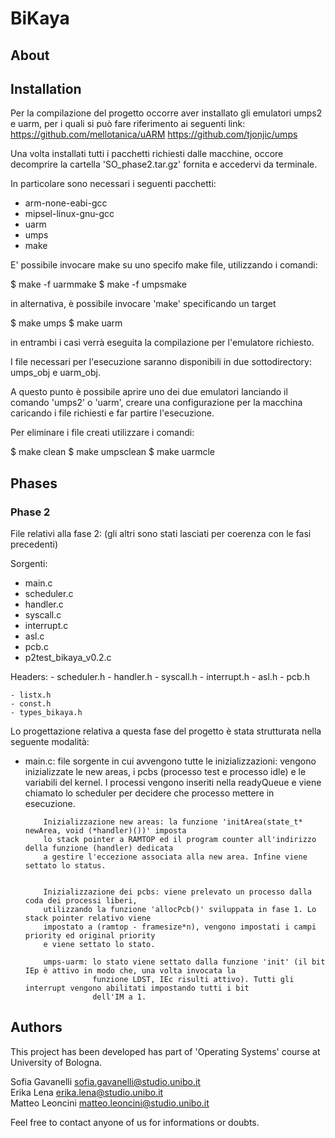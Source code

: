 # BiKaya

## About

## Installation

Per la compilazione del progetto occorre aver installato gli emulatori umps2 e uarm, 
per i quali si può fare riferimento ai seguenti link:
https://github.com/mellotanica/uARM
https://github.com/tjonjic/umps

Una volta installati tutti i pacchetti richiesti dalle macchine, 
occore decomprire la cartella 'SO_phase2.tar.gz' fornita e accedervi da terminale.

In particolare sono necessari i seguenti pacchetti:
- arm-none-eabi-gcc
- mipsel-linux-gnu-gcc
- uarm 
- umps 
- make

E' possibile invocare make su uno specifo make file, utilizzando i comandi:

$ make -f uarmmake
$ make -f umpsmake

in alternativa, è possibile invocare 'make' specificando un target

$ make umps
$ make uarm

in entrambi i casi verrà eseguita la compilazione per l'emulatore richiesto.

I file necessari per l'esecuzione saranno disponibili in due sottodirectory: umps_obj e uarm_obj.

A questo punto è possibile aprire uno dei due emulatori lanciando il comando 'umps2' o 'uarm',
creare una configurazione per la macchina caricando i file richiesti e far partire l'esecuzione.

Per eliminare i file creati utilizzare i comandi:

$ make clean
$ make umpsclean
$ make uarmcle

## Phases

### Phase 2

File relativi alla fase 2:
(gli altri sono stati lasciati per coerenza con le fasi precedenti)

Sorgenti: 
   - main.c
   - scheduler.c
   - handler.c
   - syscall.c
   - interrupt.c
   - asl.c
   - pcb.c
   - p2test_bikaya_v0.2.c

Headers:
    - scheduler.h
    - handler.h
    - syscall.h
    - interrupt.h
    - asl.h
    - pcb.h

    - listx.h
    - const.h
    - types_bikaya.h



Lo progettazione relativa a questa fase del progetto è stata strutturata nella seguente modalità:

- main.c: file sorgente in cui avvengono tutte le inizializzazioni: vengono inizializzate le new areas,
          i pcbs (processo test e processo idle) e le variabili del kernel. 
          I processi vengono inseriti nella readyQueue e viene chiamato lo scheduler per decidere che processo 
          mettere in esecuzione. 
          
          Inizializzazione new areas: la funzione 'initArea(state_t* newArea, void (*handler)())' imposta
          lo stack pointer a RAMTOP ed il program counter all'indirizzo della funzione (handler) dedicata 
          a gestire l'eccezione associata alla new area. Infine viene settato lo status.
          
         
          Inizializzazione dei pcbs: viene prelevato un processo dalla coda dei processi liberi, 
          utilizzando la funzione 'allocPcb()' sviluppata in fase 1. Lo stack pointer relativo viene 
          impostato a (ramtop - framesize*n), vengono impostati i campi priority ed original priority 
          e viene settato lo stato.
          
          umps-uarm: lo stato viene settato dalla funzione 'init' (il bit IEp è attivo in modo che, una volta invocata la 
                     funzione LDST, IEc risulti attivo). Tutti gli interrupt vengono abilitati impostando tutti i bit 
                     dell'IM a 1.
           
                 

## Authors  

This project has been developed has part of 'Operating Systems' course at University of Bologna. 

Sofia Gavanelli     sofia.gavanelli@studio.unibo.it  
Erika Lena	        erika.lena@studio.unibo.it  
Matteo Leoncini     matteo.leoncini@studio.unibo.it

Feel free to contact anyone of us for informations or doubts.
